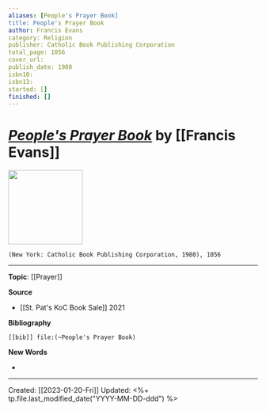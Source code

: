 ```yaml
---
aliases: [People's Prayer Book]
title: People's Prayer Book
author: Francis Evans
category: Religion
publisher: Catholic Book Publishing Corporation
total_page: 1056
cover_url: 
publish_date: 1980
isbn10: 
isbn13: 
started: []
finished: []
---
```

# *[People's Prayer Book]()* by [[Francis Evans]]

<img src="https://m.media-amazon.com/images/I/5145joIH5DL._SX351_BO1,204,203,200_.jpg" width=150>

`(New York: Catholic Book Publishing Corporation, 1980), 1056`

--- 
**Topic**: [[Prayer]]

**Source**
- [[St. Pat's KoC Book Sale]] 2021


**Bibliography**

```query
[[bib]] file:(~People's Prayer Book)
```
 

**New Words**

- 

---
Created: [[2023-01-20-Fri]]
Updated: <%+ tp.file.last_modified_date("YYYY-MM-DD-ddd") %>
